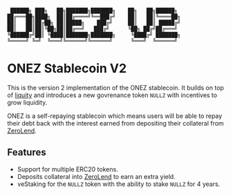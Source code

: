      ██████╗ ███╗   ██╗███████╗███████╗    ██╗   ██╗██████╗
    ██╔═══██╗████╗  ██║██╔════╝╚══███╔╝    ██║   ██║╚════██╗
    ██║   ██║██╔██╗ ██║█████╗    ███╔╝     ██║   ██║ █████╔╝
    ██║   ██║██║╚██╗██║██╔══╝   ███╔╝      ╚██╗ ██╔╝██╔═══╝
    ╚██████╔╝██║ ╚████║███████╗███████╗     ╚████╔╝ ███████╗
    ╚═════╝ ╚═╝  ╚═══╝╚══════╝╚══════╝      ╚═══╝  ╚══════╝

# ONEZ Stablecoin V2

This is the version 2 implementation of the ONEZ stablecoin. It builds on top of [liquity](https://www.liquity.org/) and introduces a new govrenance token `NULLZ` with incentives to grow liquidity.

ONEZ is a self-repaying stablecoin which means users will be able to repay their debt back with the interest earned from depositing their collateral from [ZeroLend](https://zerolend.xyz).

## Features

- Support for multiple ERC20 tokens.
- Deposits collateral into [ZeroLend](https://app.zerolend.xyz/) to earn an extra yield.
- veStaking for the `NULLZ` token with the ability to stake `NULLZ` for 4 years.
